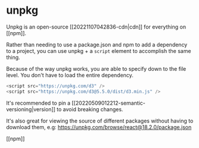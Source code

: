 # unpkg

Unpkg is an open-source [[20221107042836-cdn|cdn]] for everything on [[npm]].

Rather than needing to use a package.json and npm to add a dependency to a project, you can use unpkg + a `script` element to accomplish the same thing.

Because of the way unpkg works, you are able to specify down to the file level. You don't have to load the entire dependency.

```js
<script src="https://unpkg.com/d3" />
<script src="https://unpkg.com/d3@5.5.0/dist/d3.min.js" />
```

It's recommended to pin a [[20220509012212-semantic-versioning|version]] to avoid breaking changes.

It's also great for viewing the source of different packages without having to download them, e.g: https://unpkg.com/browse/react@18.2.0/package.json

[[npm]]